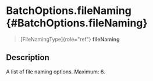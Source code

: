 BatchOptions.fileNaming {#BatchOptions.fileNaming}
=======================

> [FileNamingType]{role="ref"} **fileNaming**

Description
-----------

A list of file naming options. Maximum: 6.
